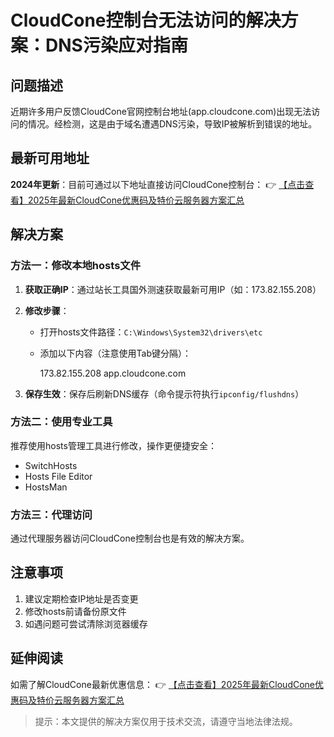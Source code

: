 # CloudCone控制台无法访问的解决方案：DNS污染应对指南

## 问题描述
近期许多用户反馈CloudCone官网控制台地址(app.cloudcone.com)出现无法访问的情况。经检测，这是由于域名遭遇DNS污染，导致IP被解析到错误的地址。

## 最新可用地址
**2024年更新**：目前可通过以下地址直接访问CloudCone控制台：
👉 [【点击查看】2025年最新CloudCone优惠码及特价云服务器方案汇总](https://bit.ly/Cloudcone)

## 解决方案

### 方法一：修改本地hosts文件
1. **获取正确IP**：通过站长工具国外测速获取最新可用IP（如：173.82.155.208）
2. **修改步骤**：
   - 打开hosts文件路径：`C:\Windows\System32\drivers\etc`
   - 添加以下内容（注意使用Tab键分隔）：
     
     173.82.155.208    app.cloudcone.com
     
3. **保存生效**：保存后刷新DNS缓存（命令提示符执行`ipconfig/flushdns`）

### 方法二：使用专业工具
推荐使用hosts管理工具进行修改，操作更便捷安全：
- SwitchHosts
- Hosts File Editor
- HostsMan

### 方法三：代理访问
通过代理服务器访问CloudCone控制台也是有效的解决方案。

## 注意事项
1. 建议定期检查IP地址是否变更
2. 修改hosts前请备份原文件
3. 如遇问题可尝试清除浏览器缓存

## 延伸阅读
如需了解CloudCone最新优惠信息：
👉 [【点击查看】2025年最新CloudCone优惠码及特价云服务器方案汇总](https://bit.ly/Cloudcone)

> 提示：本文提供的解决方案仅用于技术交流，请遵守当地法律法规。